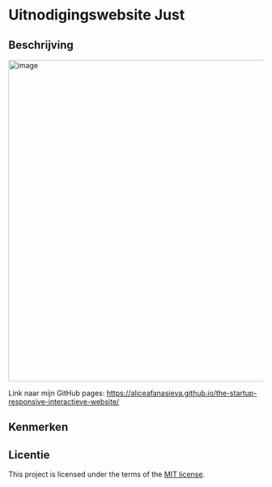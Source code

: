 # Uitnodigingswebsite Just

<!-- Geef je project een titel en schrijf in één zin wat het is -->

## Beschrijving

<!-- In de Beschrijving staat hoe je project er uit ziet, hoe het werkt en wat je er mee kan. -->
<img width="634" alt="image" src="https://github.com/aliceafanasieva/the-startup-responsive-interactieve-website/assets/66431299/819d801a-753a-4297-bc1d-8371a4310173">

Link naar mijn GitHub pages: https://aliceafanasieva.github.io/the-startup-responsive-interactieve-website/

## Kenmerken

<!-- Bij Kenmerken staat welke technieken zijn gebruikt en hoe. Wat is de HTML structuur? Wat zijn de belangrijkste dingen in CSS? Wat is er met JS gedaan en hoe? -->

## Licentie

This project is licensed under the terms of the [MIT license](./LICENSE).

